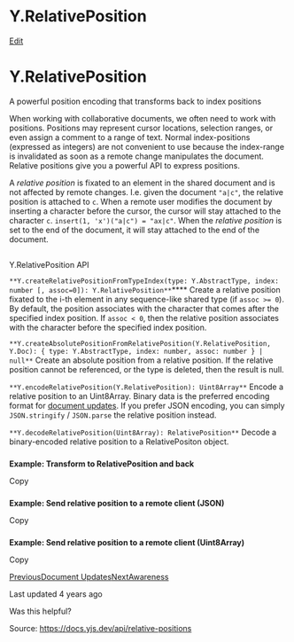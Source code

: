 # Y.RelativePosition

[Edit](https://github.com/yjs/docs/blob/main/api/relative-positions.md)

# Y.RelativePosition

A powerful position encoding that transforms back to index positions

When working with collaborative documents, we often need to work with positions. Positions may represent cursor locations, selection ranges, or even assign a comment to a range of text. Normal index-positions (expressed as integers) are not convenient to use because the index-range is invalidated as soon as a remote change manipulates the document. Relative positions give you a powerful API to express positions.

A _relative position_ is fixated to an element in the shared document and is not affected by remote changes. I.e. given the document `"a|c"`, the relative position is attached to `c`. When a remote user modifies the document by inserting a character before the cursor, the cursor will stay attached to the character `c`. `insert(1, 'x')("a|c") = "ax|c"`. When the _relative position_ is set to the end of the document, it will stay attached to the end of the document.

## 

[](#y.relativeposition-api)

Y.RelativePosition API

`**Y.createRelativePositionFromTypeIndex(type: Y.AbstractType, index: number [, assoc=0]): Y.RelativePosition**`**** Create a relative position fixated to the i-th element in any sequence-like shared type (if `assoc >= 0`). By default, the position associates with the character that comes after the specified index position. If `assoc < 0`, then the relative position associates with the character before the specified index position. 

`**Y.createAbsolutePositionFromRelativePosition(Y.RelativePosition, Y.Doc): { type: Y.AbstractType, index: number, assoc: number } | null**` Create an absolute position from a relative position. If the relative position cannot be referenced, or the type is deleted, then the result is null.

`**Y.encodeRelativePosition(Y.RelativePosition): Uint8Array**` Encode a relative position to an Uint8Array. Binary data is the preferred encoding format for [document updates](/api/document-updates). If you prefer JSON encoding, you can simply `JSON.stringify` / `JSON.parse` the relative position instead.

`**Y.decodeRelativePosition(Uint8Array): RelativePosition**` Decode a binary-encoded relative position to a RelativePositon object.

### 

[](#example-transform-to-relativeposition-and-back)

**Example: Transform to RelativePosition and back**

Copy

### 

[](#example-send-relative-position-to-a-remote-client-json)

**Example: Send relative position to a remote client (JSON)**

Copy

### 

[](#example-send-relative-position-to-a-remote-client-uint8array)

**Example: Send relative position to a remote client (Uint8Array)**

Copy

[PreviousDocument Updates](/api/document-updates)[NextAwareness](/api/about-awareness)

Last updated 4 years ago

Was this helpful?

Source: https://docs.yjs.dev/api/relative-positions
